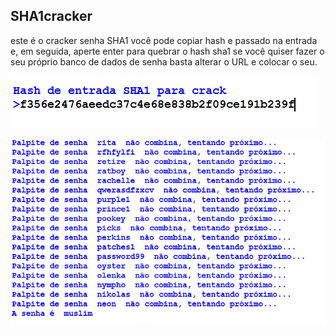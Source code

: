 ## SHA1cracker

este é o cracker senha SHA1 você pode copiar hash e passado na entrada e, em seguida, aperte enter para quebrar o hash sha1 se você quiser fazer o seu próprio banco de dados de senha basta alterar o URL e colocar o seu.

![](img/hash1.PNG)

![](img/hash2.PNG)
